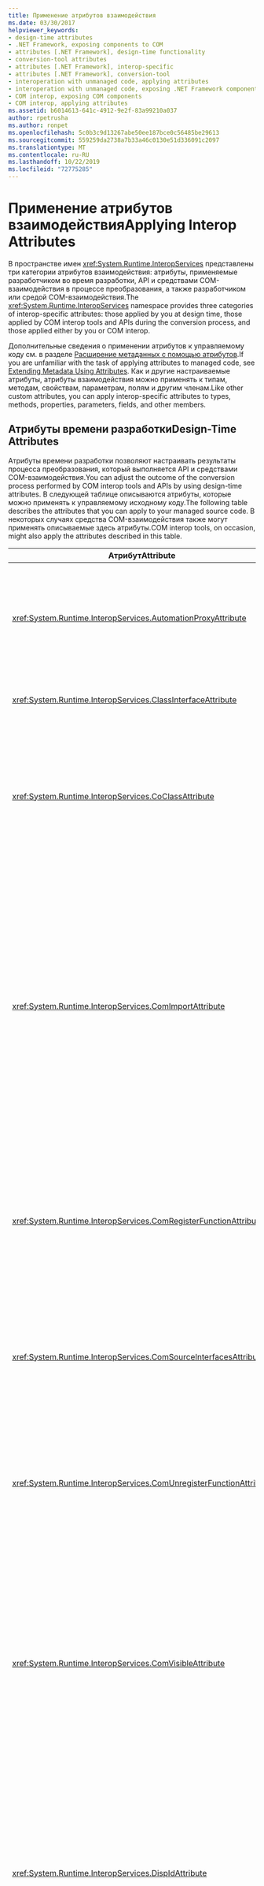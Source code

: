 ```yaml
---
title: Применение атрибутов взаимодействия
ms.date: 03/30/2017
helpviewer_keywords:
- design-time attributes
- .NET Framework, exposing components to COM
- attributes [.NET Framework], design-time functionality
- conversion-tool attributes
- attributes [.NET Framework], interop-specific
- attributes [.NET Framework], conversion-tool
- interoperation with unmanaged code, applying attributes
- interoperation with unmanaged code, exposing .NET Framework components
- COM interop, exposing COM components
- COM interop, applying attributes
ms.assetid: b6014613-641c-4912-9e2f-83a99210a037
author: rpetrusha
ms.author: ronpet
ms.openlocfilehash: 5c0b3c9d13267abe50ee187bce0c56485be29613
ms.sourcegitcommit: 559259da2738a7b33a46c0130e51d336091c2097
ms.translationtype: MT
ms.contentlocale: ru-RU
ms.lasthandoff: 10/22/2019
ms.locfileid: "72775285"
---
```

# <a name="applying-interop-attributes"></a><span data-ttu-id="b05b1-102">Применение атрибутов взаимодействия</span><span class="sxs-lookup"><span data-stu-id="b05b1-102">Applying Interop Attributes</span></span>
<span data-ttu-id="b05b1-103">В пространстве имен <xref:System.Runtime.InteropServices> представлены три категории атрибутов взаимодействия: атрибуты, применяемые разработчиком во время разработки, API и средствами COM-взаимодействия в процессе преобразования, а также разработчиком или средой COM-взаимодействия.</span><span class="sxs-lookup"><span data-stu-id="b05b1-103">The <xref:System.Runtime.InteropServices> namespace provides three categories of interop-specific attributes: those applied by you at design time, those applied by COM interop tools and APIs during the conversion process, and those applied either by you or COM interop.</span></span>  
  
 <span data-ttu-id="b05b1-104">Дополнительные сведения о применении атрибутов к управляемому коду см. в разделе [Расширение метаданных с помощью атрибутов](../../../docs/standard/attributes/index.md).</span><span class="sxs-lookup"><span data-stu-id="b05b1-104">If you are unfamiliar with the task of applying attributes to managed code, see [Extending Metadata Using Attributes](../../../docs/standard/attributes/index.md).</span></span> <span data-ttu-id="b05b1-105">Как и другие настраиваемые атрибуты, атрибуты взаимодействия можно применять к типам, методам, свойствам, параметрам, полям и другим членам.</span><span class="sxs-lookup"><span data-stu-id="b05b1-105">Like other custom attributes, you can apply interop-specific attributes to types, methods, properties, parameters, fields, and other members.</span></span>  
  
## <a name="design-time-attributes"></a><span data-ttu-id="b05b1-106">Атрибуты времени разработки</span><span class="sxs-lookup"><span data-stu-id="b05b1-106">Design-Time Attributes</span></span>  
 <span data-ttu-id="b05b1-107">Атрибуты времени разработки позволяют настраивать результаты процесса преобразования, который выполняется API и средствами COM-взаимодействия.</span><span class="sxs-lookup"><span data-stu-id="b05b1-107">You can adjust the outcome of the conversion process performed by COM interop tools and APIs by using design-time attributes.</span></span> <span data-ttu-id="b05b1-108">В следующей таблице описываются атрибуты, которые можно применять к управляемому исходному коду.</span><span class="sxs-lookup"><span data-stu-id="b05b1-108">The following table describes the attributes that you can apply to your managed source code.</span></span> <span data-ttu-id="b05b1-109">В некоторых случаях средства COM-взаимодействия также могут применять описываемые здесь атрибуты.</span><span class="sxs-lookup"><span data-stu-id="b05b1-109">COM interop tools, on occasion, might also apply the attributes described in this table.</span></span>  
  
|<span data-ttu-id="b05b1-110">Атрибут</span><span class="sxs-lookup"><span data-stu-id="b05b1-110">Attribute</span></span>|<span data-ttu-id="b05b1-111">Описание</span><span class="sxs-lookup"><span data-stu-id="b05b1-111">Description</span></span>|  
|---------------|-----------------|  
|<xref:System.Runtime.InteropServices.AutomationProxyAttribute>|<span data-ttu-id="b05b1-112">Указывает, будет ли выполняться маршалинг типа с использованием маршалера автоматизации или настраиваемого прокси-сервера и заглушки.</span><span class="sxs-lookup"><span data-stu-id="b05b1-112">Specifies whether the type should be marshaled using the Automation marshaler or a custom proxy and stub.</span></span>|  
|<xref:System.Runtime.InteropServices.ClassInterfaceAttribute>|<span data-ttu-id="b05b1-113">Определяет тип интерфейса, создаваемого для класса.</span><span class="sxs-lookup"><span data-stu-id="b05b1-113">Controls the type of interface generated for a class.</span></span>|  
|<xref:System.Runtime.InteropServices.CoClassAttribute>|<span data-ttu-id="b05b1-114">Указывает идентификатор CLSID исходного компонентного класса, импортированного из библиотеки типов.</span><span class="sxs-lookup"><span data-stu-id="b05b1-114">Identifies the CLSID of the original coclass imported from a type library.</span></span><br /><br /> <span data-ttu-id="b05b1-115">Этот атрибут обычно применяется средствами COM-взаимодействия.</span><span class="sxs-lookup"><span data-stu-id="b05b1-115">COM interop tools typically apply this attribute.</span></span>|  
|<xref:System.Runtime.InteropServices.ComImportAttribute>|<span data-ttu-id="b05b1-116">Указывает, что определение компонентного класса или интерфейса было импортировано из библиотеки типов COM.</span><span class="sxs-lookup"><span data-stu-id="b05b1-116">Indicates that a coclass or interface definition was imported from a COM type library.</span></span> <span data-ttu-id="b05b1-117">Этот флаг используется средой выполнения, чтобы определить способ активации и маршалинга типа.</span><span class="sxs-lookup"><span data-stu-id="b05b1-117">The runtime uses this flag to know how to activate and marshal the type.</span></span> <span data-ttu-id="b05b1-118">Этот атрибут запрещает экспорт обратно в библиотеку типов.</span><span class="sxs-lookup"><span data-stu-id="b05b1-118">This attribute prohibits the type from being exported back to a type library.</span></span><br /><br /> <span data-ttu-id="b05b1-119">Этот атрибут обычно применяется средствами COM-взаимодействия.</span><span class="sxs-lookup"><span data-stu-id="b05b1-119">COM interop tools typically apply this attribute.</span></span>|  
|<xref:System.Runtime.InteropServices.ComRegisterFunctionAttribute>|<span data-ttu-id="b05b1-120">Указывает, что метод должен вызываться при регистрации сборки для использования из модели COM, что позволяет выполнять написанный пользователем код в процессе регистрации.</span><span class="sxs-lookup"><span data-stu-id="b05b1-120">Indicates that a method should be called when the assembly is registered for use from COM, so that user-written code can be executed during the registration process.</span></span>|  
|<xref:System.Runtime.InteropServices.ComSourceInterfacesAttribute>|<span data-ttu-id="b05b1-121">Определяет интерфейсы, являющиеся источниками событий для класса.</span><span class="sxs-lookup"><span data-stu-id="b05b1-121">Identifies interfaces that are sources of events for the class.</span></span><br /><br /> <span data-ttu-id="b05b1-122">Этот атрибут может применяться средствами COM-взаимодействия.</span><span class="sxs-lookup"><span data-stu-id="b05b1-122">COM interop tools can apply this attribute.</span></span>|  
|<xref:System.Runtime.InteropServices.ComUnregisterFunctionAttribute>|<span data-ttu-id="b05b1-123">Указывает, что метод должен вызываться при отмене регистрации сборки для использования из модели COM, что позволяет выполнять написанный пользователем код в ходе этого процесса.</span><span class="sxs-lookup"><span data-stu-id="b05b1-123">Indicates that a method should be called when the assembly is unregistered from COM, so that user-written code can execute during the process.</span></span>|  
|<xref:System.Runtime.InteropServices.ComVisibleAttribute>|<span data-ttu-id="b05b1-124">Если значение атрибута равно **false**, отображает типы, невидимые для модели COM.</span><span class="sxs-lookup"><span data-stu-id="b05b1-124">Renders types invisible to COM when the attribute value equals **false**.</span></span> <span data-ttu-id="b05b1-125">Этот атрибут может применяться к отдельному типу или ко всей сборке для управления видимостью COM.</span><span class="sxs-lookup"><span data-stu-id="b05b1-125">This attribute can be applied to an individual type or to an entire assembly to control COM visibility.</span></span> <span data-ttu-id="b05b1-126">По умолчанию все управляемые открытые типы являются видимыми, и использовать этот атрибут не нужно.</span><span class="sxs-lookup"><span data-stu-id="b05b1-126">By default, all managed, public types are visible; the attribute is not needed to make them visible.</span></span>|  
|<xref:System.Runtime.InteropServices.DispIdAttribute>|<span data-ttu-id="b05b1-127">Указывает идентификатор диспетчера COM (DISPID) для метода или поля.</span><span class="sxs-lookup"><span data-stu-id="b05b1-127">Specifies the COM dispatch identifier (DISPID) of a method or field.</span></span> <span data-ttu-id="b05b1-128">Этот атрибут содержит идентификатор DISPID для метода, поля или свойства, которые он описывает.</span><span class="sxs-lookup"><span data-stu-id="b05b1-128">This attribute contains the DISPID for the method, field, or property it describes.</span></span><br /><br /> <span data-ttu-id="b05b1-129">Этот атрибут может применяться средствами COM-взаимодействия.</span><span class="sxs-lookup"><span data-stu-id="b05b1-129">COM interop tools can apply this attribute.</span></span>| 
|<xref:System.Runtime.InteropServices.ComDefaultInterfaceAttribute>|<span data-ttu-id="b05b1-130">Указывает интерфейс по умолчанию для COM-класса, реализованного в .NET.</span><span class="sxs-lookup"><span data-stu-id="b05b1-130">Indicates the default interface for a COM class implemented in .NET.</span></span><br /><br /> <span data-ttu-id="b05b1-131">Этот атрибут может применяться средствами COM-взаимодействия.</span><span class="sxs-lookup"><span data-stu-id="b05b1-131">COM interop tools can apply this attribute.</span></span>|
|<xref:System.Runtime.InteropServices.FieldOffsetAttribute>|<span data-ttu-id="b05b1-132">Указывает физическое расположение каждого поля в классе при использовании с атрибутом **StructLayoutAttribute**, если атрибуту **LayoutKind** присвоено значение Explicit.</span><span class="sxs-lookup"><span data-stu-id="b05b1-132">Indicates the physical position of each field within a class when used with the **StructLayoutAttribute**, and the **LayoutKind** is set to Explicit.</span></span>|  
|<xref:System.Runtime.InteropServices.GuidAttribute>|<span data-ttu-id="b05b1-133">Указывает глобальный уникальный идентификатор (GUID) класса, интерфейса или всей библиотеки типов.</span><span class="sxs-lookup"><span data-stu-id="b05b1-133">Specifies the globally unique identifier (GUID) of a class, interface, or an entire type library.</span></span> <span data-ttu-id="b05b1-134">Строка, передаваемая атрибуту, должна иметь формат допустимого аргумента конструктора для типа **System.Guid**.</span><span class="sxs-lookup"><span data-stu-id="b05b1-134">The string passed to the attribute must be a format that is an acceptable constructor argument for the type **System.Guid**.</span></span><br /><br /> <span data-ttu-id="b05b1-135">Этот атрибут может применяться средствами COM-взаимодействия.</span><span class="sxs-lookup"><span data-stu-id="b05b1-135">COM interop tools can apply this attribute.</span></span>|  
|<xref:System.Runtime.InteropServices.IDispatchImplAttribute>|<span data-ttu-id="b05b1-136">Указывает, какую реализацию интерфейса **IDispatch** общеязыковая среда выполнения использует при предоставлении dual- и disp-интерфейсов для модели COM.</span><span class="sxs-lookup"><span data-stu-id="b05b1-136">Indicates which **IDispatch** interface implementation the common language runtime uses when exposing dual interfaces and dispinterfaces to COM.</span></span>|  
|<xref:System.Runtime.InteropServices.InAttribute>|<span data-ttu-id="b05b1-137">Указывает, что данные необходимо маршалировать в вызывающий объект.</span><span class="sxs-lookup"><span data-stu-id="b05b1-137">Indicates that data should be marshaled in to the caller.</span></span> <span data-ttu-id="b05b1-138">Может использоваться в качестве атрибута параметров.</span><span class="sxs-lookup"><span data-stu-id="b05b1-138">Can be used to attribute parameters.</span></span>|  
|<xref:System.Runtime.InteropServices.InterfaceTypeAttribute>|<span data-ttu-id="b05b1-139">Определяет, как управляемый интерфейс предоставляется клиентам COM (dual, производный от IUnknown или только IDispatch).</span><span class="sxs-lookup"><span data-stu-id="b05b1-139">Controls how a managed interface is exposed to COM clients (Dual, IUnknown-derived, or IDispatch only).</span></span><br /><br /> <span data-ttu-id="b05b1-140">Этот атрибут может применяться средствами COM-взаимодействия.</span><span class="sxs-lookup"><span data-stu-id="b05b1-140">COM interop tools can apply this attribute.</span></span>|  
|<xref:System.Runtime.InteropServices.LCIDConversionAttribute>|<span data-ttu-id="b05b1-141">Указывает, что в сигнатуре неуправляемого метода требуется параметр кода языка (LCID).</span><span class="sxs-lookup"><span data-stu-id="b05b1-141">Indicates that an unmanaged method signature expects an LCID parameter.</span></span><br /><br /> <span data-ttu-id="b05b1-142">Этот атрибут может применяться средствами COM-взаимодействия.</span><span class="sxs-lookup"><span data-stu-id="b05b1-142">COM interop tools can apply this attribute.</span></span>|  
|<xref:System.Runtime.InteropServices.MarshalAsAttribute>|<span data-ttu-id="b05b1-143">Указывает способ маршалинга данных полей или параметров между управляемым и неуправляемым кодом.</span><span class="sxs-lookup"><span data-stu-id="b05b1-143">Indicates how the data in fields or parameters should be marshaled between managed and unmanaged code.</span></span> <span data-ttu-id="b05b1-144">Этот атрибут всегда является необязательным, поскольку для каждого типа данных определено поведение маршалинга по умолчанию.</span><span class="sxs-lookup"><span data-stu-id="b05b1-144">The attribute is always optional because each data type has default marshaling behavior.</span></span><br /><br /> <span data-ttu-id="b05b1-145">Этот атрибут может применяться средствами COM-взаимодействия.</span><span class="sxs-lookup"><span data-stu-id="b05b1-145">COM interop tools can apply this attribute.</span></span>|  
|<xref:System.Runtime.InteropServices.OptionalAttribute>|<span data-ttu-id="b05b1-146">Указывает, что параметр является необязательным.</span><span class="sxs-lookup"><span data-stu-id="b05b1-146">Indicates that a parameter is optional.</span></span><br /><br /> <span data-ttu-id="b05b1-147">Этот атрибут может применяться средствами COM-взаимодействия.</span><span class="sxs-lookup"><span data-stu-id="b05b1-147">COM interop tools can apply this attribute.</span></span>|  
|<xref:System.Runtime.InteropServices.OutAttribute>|<span data-ttu-id="b05b1-148">Указывает, что данные поля или параметра должны маршалироваться из вызываемого объекта обратно в вызывающий.</span><span class="sxs-lookup"><span data-stu-id="b05b1-148">Indicates that the data in a field or parameter must be marshaled from a called object back to its caller.</span></span>|  
|<xref:System.Runtime.InteropServices.PreserveSigAttribute>|<span data-ttu-id="b05b1-149">Подавляет преобразование значения HRESULT или сигнатуры retval, которое обычно выполняется во время вызовов взаимодействия.</span><span class="sxs-lookup"><span data-stu-id="b05b1-149">Suppresses the HRESULT or retval signature transformation that normally takes place during interoperation calls.</span></span> <span data-ttu-id="b05b1-150">Этот атрибут влияет на маршалинг и экспорт библиотеки типов.</span><span class="sxs-lookup"><span data-stu-id="b05b1-150">The attribute affects marshaling as well as type library exporting.</span></span><br /><br /> <span data-ttu-id="b05b1-151">Этот атрибут может применяться средствами COM-взаимодействия.</span><span class="sxs-lookup"><span data-stu-id="b05b1-151">COM interop tools can apply this attribute.</span></span>|  
|<xref:System.Runtime.InteropServices.ProgIdAttribute>|<span data-ttu-id="b05b1-152">Указывает идентификатор ProgID для класса .NET Framework.</span><span class="sxs-lookup"><span data-stu-id="b05b1-152">Specifies the ProgID of a .NET Framework class.</span></span> <span data-ttu-id="b05b1-153">Может использоваться в качестве атрибута классов.</span><span class="sxs-lookup"><span data-stu-id="b05b1-153">Can be used to attribute classes.</span></span>|  
|<xref:System.Runtime.InteropServices.StructLayoutAttribute>|<span data-ttu-id="b05b1-154">Управляет физической компоновкой полей класса.</span><span class="sxs-lookup"><span data-stu-id="b05b1-154">Controls the physical layout of the fields of a class.</span></span><br /><br /> <span data-ttu-id="b05b1-155">Этот атрибут может применяться средствами COM-взаимодействия.</span><span class="sxs-lookup"><span data-stu-id="b05b1-155">COM interop tools can apply this attribute.</span></span>|  
  
## <a name="conversion-tool-attributes"></a><span data-ttu-id="b05b1-156">Атрибуты средств преобразования</span><span class="sxs-lookup"><span data-stu-id="b05b1-156">Conversion-Tool Attributes</span></span>  
 <span data-ttu-id="b05b1-157">В следующей таблице описываются атрибуты, которые применяются средствами COM-взаимодействия во время преобразования.</span><span class="sxs-lookup"><span data-stu-id="b05b1-157">The following table describes attributes that COM interop tools apply during the conversion process.</span></span> <span data-ttu-id="b05b1-158">Эти атрибуты не применяются во время разработки.</span><span class="sxs-lookup"><span data-stu-id="b05b1-158">You do not apply these attributes at design time.</span></span>  
  
|<span data-ttu-id="b05b1-159">Атрибут</span><span class="sxs-lookup"><span data-stu-id="b05b1-159">Attribute</span></span>|<span data-ttu-id="b05b1-160">Описание</span><span class="sxs-lookup"><span data-stu-id="b05b1-160">Description</span></span>|  
|---------------|-----------------|  
|<xref:System.Runtime.InteropServices.ComAliasNameAttribute>|<span data-ttu-id="b05b1-161">Указывает псевдоним COM для типа параметра или поля.</span><span class="sxs-lookup"><span data-stu-id="b05b1-161">Indicates the COM alias for a parameter or field type.</span></span> <span data-ttu-id="b05b1-162">Может использоваться в качестве атрибута параметров, полей или возвращаемых значений.</span><span class="sxs-lookup"><span data-stu-id="b05b1-162">Can be used to attribute parameters, fields, or return values.</span></span>|  
|<xref:System.Runtime.InteropServices.ComConversionLossAttribute>|<span data-ttu-id="b05b1-163">Указывает, что сведения о классе или интерфейсе были потеряны при импорте из библиотеки типов в сборку.</span><span class="sxs-lookup"><span data-stu-id="b05b1-163">Indicates that information about a class or interface was lost when it was imported from a type library to an assembly.</span></span>|  
|<xref:System.Runtime.InteropServices.ComEventInterfaceAttribute>|<span data-ttu-id="b05b1-164">Определяет исходный интерфейс и класс, реализующие методы интерфейса событий.</span><span class="sxs-lookup"><span data-stu-id="b05b1-164">Identifies the source interface and the class that implements the methods of the event interface.</span></span>|  
|<xref:System.Runtime.InteropServices.ImportedFromTypeLibAttribute>|<span data-ttu-id="b05b1-165">Указывает, что сборка была первоначально импортирована из библиотеки типов COM.</span><span class="sxs-lookup"><span data-stu-id="b05b1-165">Indicates that the assembly was originally imported from a COM type library.</span></span> <span data-ttu-id="b05b1-166">Этот атрибут содержит определение исходной библиотеки типов.</span><span class="sxs-lookup"><span data-stu-id="b05b1-166">This attribute contains the type library definition of the original type library.</span></span>|  
|<xref:System.Runtime.InteropServices.TypeLibFuncAttribute>|<span data-ttu-id="b05b1-167">Содержит флаги **FUNCFLAGS**, которые были первоначально импортированы для этой функции из библиотеки типов COM.</span><span class="sxs-lookup"><span data-stu-id="b05b1-167">Contains the **FUNCFLAGS** that were originally imported for this function from the COM type library.</span></span>|  
|<xref:System.Runtime.InteropServices.TypeLibTypeAttribute>|<span data-ttu-id="b05b1-168">Содержит флаги **TYPEFLAGS**, которые были первоначально импортированы для этого типа из библиотеки типов COM.</span><span class="sxs-lookup"><span data-stu-id="b05b1-168">Contains the **TYPEFLAGS** that were originally imported for this type from the COM type library.</span></span>|  
|<xref:System.Runtime.InteropServices.TypeLibVarAttribute>|<span data-ttu-id="b05b1-169">Содержит флаги **VARFLAGS**, которые были первоначально импортированы для этой переменной из библиотеки типов COM.</span><span class="sxs-lookup"><span data-stu-id="b05b1-169">Contains the **VARFLAGS** that were originally imported for this variable from the COM type library.</span></span>|  
  
## <a name="see-also"></a><span data-ttu-id="b05b1-170">См. также</span><span class="sxs-lookup"><span data-stu-id="b05b1-170">See also</span></span>

- <xref:System.Runtime.InteropServices>
- [<span data-ttu-id="b05b1-171">Предоставление компонентов .NET Framework клиентам COM</span><span class="sxs-lookup"><span data-stu-id="b05b1-171">Exposing .NET Framework Components to COM</span></span>](../../../docs/framework/interop/exposing-dotnet-components-to-com.md)
- [<span data-ttu-id="b05b1-172">Атрибуты</span><span class="sxs-lookup"><span data-stu-id="b05b1-172">Attributes</span></span>](../../../docs/standard/attributes/index.md)
- [<span data-ttu-id="b05b1-173">Oпределение типов .NET для взаимодействия</span><span class="sxs-lookup"><span data-stu-id="b05b1-173">Qualifying .NET Types for Interoperation</span></span>](../../../docs/standard/native-interop/qualify-net-types-for-interoperation.md)
- [<span data-ttu-id="b05b1-174">Упаковка сборки .NET Framework для COM</span><span class="sxs-lookup"><span data-stu-id="b05b1-174">Packaging a .NET Framework Assembly for COM</span></span>](../../../docs/framework/interop/packaging-an-assembly-for-com.md)
